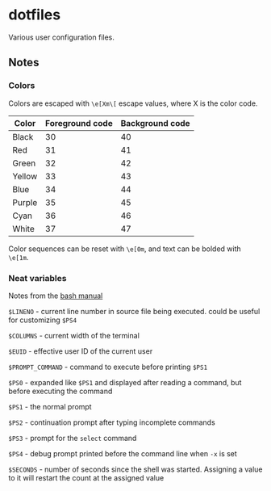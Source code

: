 # dotfiles

Various user configuration files.

Notes
-----

### Colors

Colors are escaped with `\e[Xm\[` escape values, where X is the color code.

| Color  | Foreground code | Background code |
|--------|-----------------|-----------------|
| Black  | 30              | 40              |
| Red    | 31              | 41              |
| Green  | 32              | 42              |
| Yellow | 33              | 43              |
| Blue   | 34              | 44              |
| Purple | 35              | 45              |
| Cyan   | 36              | 46              |
| White  | 37              | 47              |

Color sequences can be reset with `\e[0m`, and text can be bolded with `\e[1m`.

### Neat variables
Notes from the [bash manual](https://www.gnu.org/software/bash/manual/html_node/Bash-Variables.html)

`$LINENO` - current line number in source file being executed. could be useful
for customizing `$PS4`

`$COLUMNS` - current width of the terminal

`$EUID` - effective user ID of the current user

`$PROMPT_COMMAND` - command to execute before printing `$PS1`

`$PS0` - expanded like `$PS1` and displayed after reading a command, but before
executing the command

`$PS1` - the normal prompt

`$PS2` - continuation prompt after typing incomplete commands

`$PS3` - prompt for the `select` command

`$PS4` - debug prompt printed before the command line when `-x` is set

`$SECONDS` - number of seconds since the shell was started. Assigning a value
to it will restart the count at the assigned value
